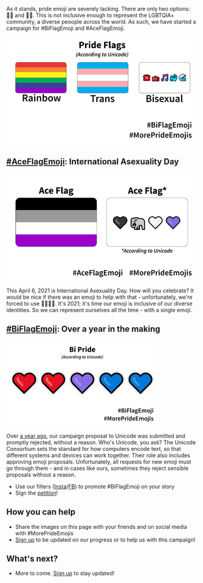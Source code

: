 As it stands, pride emoji are severely lacking. There are only two options: 🏳️‍🌈 and 🏳️‍⚧️. This is not inclusive enough to represent the LGBTQIA+ community, a diverse peoople across the world. As such, we have started a campaign for #BiFlagEmoji and #AceFlagEmoji.

![Pride Flags, according to Unicode](images/biflag-1.png)

## [#AceFlagEmoji](flags/asexual.html): International Asexuality Day

![The Ace Flag, according to Unicode](images/AccordingToUnicode/Medium/FlagsAccordingToUnicode-AceSxS.png)

This April 6, 2021 is International Asexuality Day. How will you celebrate? It would be nice if there was an emoji to help with that - unfortunately, we're forced to use 🖤🐘🤍💜. It's 2021; it's time our emoji is inclusive of our diverse identities. So we can represent ourselves all the time - with a single emoji.

## [#BiFlagEmoji](flags/bisexual.html): Over a year in the making

![The Bi Flag, according to Unicode](images/biflag-3.png)

Over [a year ago](https://tannermarino.com/2020/bisexual-pride-flag-emoji-proposal/), our campaign proposal to Unicode was submitted and promptly rejected, without a reason. Who's Unicode, you ask? The Unicode Consortium sets the standard for how computers encode text, so that different systems and devices can work together. Their role also includes approving emoji proposals. Unfortunately, all requests for new emoji must go through them - and in cases like ours, sometimes they reject sensible proposals without a reason.
- Use our filters ([Insta](https://www.instagram.com/ar/827309184482321/)/[FB](https://www.facebook.com/fbcameraeffects/tryit/827309184482321/)) to promote #BiFlagEmoji on your story
- Sign the [petition](https://change.org/biflagemoji)!

## How you can help
- Share the images on this page with your friends and on social media with #MorePrideEmojis
- [Sign up](https://forms.gle/Tu7iHNTucw6rH4Tq6) to be updated on our progress or to help us with this campaign!

## What's next?

- More to come. [Sign up](https://forms.gle/Tu7iHNTucw6rH4Tq6) to stay updated!
